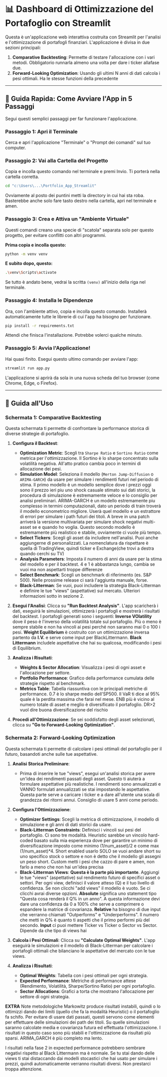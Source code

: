 # 📊 Dashboard di Ottimizzazione del Portafoglio con Streamlit

Questa è un'applicazione web interattiva costruita con Streamlit per l'analisi e l'ottimizzazione di portafogli finanziari. L'applicazione è divisa in due sezioni principali:

1.  **Comparative Backtesting**: Permette di testare l'allocazione con i vari metodi. Obbligatorio runnarla almeno una volta per dare i ticker allafase due.
2.  **Forward-Looking Optimization**: Usando gli ultimi N anni di dati calcola i pesi ottimali. Ha le stesse funzioni della precedente
---

## 🚀 Guida Rapida: Come Avviare l'App in 5 Passaggi

Segui questi semplici passaggi per far funzionare l'applicazione.

### Passaggio 1: Apri il Terminale
Cerca e apri l'applicazione "Terminale" o "Prompt dei comandi" sul tuo computer.

### Passaggio 2: Vai alla Cartella del Progetto
Copia e incolla questo comando nel terminale e premi Invio. Ti porterà nella cartella corretta.

```bash
cd "c:\Users\...\Portfolio_App_Streamlit"          
```
Ovviamente al posto dei puntini metti la directory in cui hai sta roba. Basterebbe anche solo fare tasto destro nella cartella, apri nel terminale e amen.

### Passaggio 3: Crea e Attiva un "Ambiente Virtuale"
Questi comandi creano una specie di "scatola" separata solo per questo progetto, per evitare conflitti con altri programmi.

**Prima copia e incolla questo:**
```bash
python -m venv venv
```
**E subito dopo, questo:**
```bash
.\venv\Scripts\activate
```
Se tutto è andato bene, vedrai la scritta `(venv)` all'inizio della riga nel terminale.

### Passaggio 4: Installa le Dipendenze
Ora, con l'ambiente attivo, copia e incolla questo comando. Installerà automaticamente tutte le librerie di cui l'app ha bisogno per funzionare.

```bash
pip install -r requirements.txt
```
Attendi che finisca l'installazione. Potrebbe volerci qualche minuto.

### Passaggio 5: Avvia l'Applicazione!
Hai quasi finito. Esegui questo ultimo comando per avviare l'app:

```bash
streamlit run app.py
```
L'applicazione si aprirà da sola in una nuova scheda del tuo browser (come Chrome, Edge, o Firefox).

---

## 📝 Guida all'Uso

### Schermata 1: Comparative Backtesting

Questa schermata ti permette di confrontare la performance storica di diverse strategie di portafoglio.

1.  **Configura il Backtest**:
    *   **Optimization Metric**: Scegli tra `Sharpe Ratio` e `Sortino Ratio` come metrica per l'ottimizzazione. Il Sortino è lo sharpe concentrato sulla volatilità negativa. All'atto pratico cambia poco in termini di allocazione dei pesi. 
    *   **Simulation Model**: Seleziona il modello (`Merton Jump-Diffusion` o `ARIMA-GARCH`) da usare per simulare i rendimenti futuri nel periodo di stima. Il primo modello è un modello semplice dove i prezzi oggi sono il prezzo ieri piu uno shock casuale stimato sui dati storici, la procedura di simulazione è estremamente veloce e lo consiglio per analisi preliminari. ARIMA-GARCH è un modello estremamente piu complesso in termini computazionali, dato un periodo di train troverà il modello econometrico migliore. Userà quel modello e un estrattore di errori per simulare i path futuri dei titoli. A breve in una patch arriverà la versione multivariata per simulare shock negativi multi-asset se e quando ho voglia. Questo secondo modello è estremamente più realistico e stabile, ovviamente ci vuole più tempo.
    *   **Select Tickers**: Scegli gli asset da includere nell'analisi. Puoi anche aggiungerne di personalizzati. La nomenclatura da rispettare è quella di TradingView, quindi ticker e Exchange(che trovi a destra quando cerchi su TV)
    *   **Analysis Parameters**: Imposta il numero di anni da usare per la stima del modello e per il backtest. 4 e 1 è abbastanza lungo, cambia se vuoi ma non aspettarti troppe differenze
    *   **Select Benchmark**: Scegli un benchmark di riferimento (es. S&P 500). Nelle prossime release ci sarà l'aggiunta manuale, forse. 
    *   **Black-Litterman**: Se vuoi, puoi includere la strategia Black-Litterman e definire le tue "views" (aspettative) sul mercato. Ulteriori informazioni sotto in sezione 2.

2.  **Esegui l'Analisi**: Clicca su **"Run Backtest Analysis"**. L'app scaricherà i dati, eseguirà le simulazioni, ottimizzerà i portafogli e mostrerà i risultati del backtest.  I portafogli generati sono i seguenti: **Inverse VOlatility** dove il peso è l'inverso della volatilità totale sul portafoglio. Più o meno è sempre stabile e non ha vincoli ai pesi perché non saranno mai 0 o 100 i pesi. **Weight Equilibrium** è costruito con un ottimizzazione inversa partento da **I.V.** e serve come input per BlackLittermann. **Black Littermann** includele aspettative che hai su qualcosa, modificando i pesi di Equilibrium.

3.  **Analizza i Risultati**:
    *   **Weights & Sector Allocation**: Visualizza i pesi di ogni asset e l'allocazione per settore.
    *   **Portfolio Performance**: Grafico della performance cumulata delle strategie rispetto al benchmark.
    *   **Metrics Table**: Tabella riassuntiva con le principali metriche di performance. 0.7 è lo sharpe medio dell'SP500. Il VaR ti dice al 95% quale è la perdita massima che farai nel mese. ENB più è vicino al numero totale di asset e meglio è diversificato il portafoglio. DR>2 vuol dire buona diversificazione del rischio

4.  **Procedi all'Ottimizzazione**: Se sei soddisfatto degli asset selezionati, clicca su **"Go to Forward-Looking Optimization"**.





### Schermata 2: Forward-Looking Optimization

Questa schermata ti permette di calcolare i pesi ottimali del portafoglio per il futuro, basandoti anche sulle tue aspettative.

1.  **Analisi Storica Preliminare**:
    *   Prima di inserire le tue "views", esegui un'analisi storica per avere un'idea dei rendimenti passati degli asset. Questo ti aiuterà a formulare aspettative più realistiche. I rendimenti sono annualizzati e VANNO formulati annualizzati se stai impostando le aspettative. Questa parte serve a caricare i ticker e a dare all'utente una scala di grandezza dei ritorni annui. Consiglio di usare 5 anni come periodo.

2.  **Configura l'Ottimizzazione**:
    *   **Optimizer Settings**: Scegli la metrica di ottimizzazione, il modello di simulazione e gli anni di dati storici da usare.
    *   **Black-Litterman Constraints**: Definisci i vincoli sui pesi del portafoglio. Ci sono tre modalità. Heuristic sarebbe un vincolo hard-coded basato sulla mia esperienza dove per garantire un minimo di diversificazione imposto come minimo (1/num_asset)/2 e come max (1/num_asset)*4. Short enabled usarlo SOLO se vuoi andare short su uno specifico stock o settore e non è detto che il modello gli assegni un peso short. Custom metti i pesi che cazzo di pare e amen, non farlo a meno che non hai un'idea precisa
    *   **Black-Litterman Views**: **Questa è la parte più importante**. Aggiungi le tue "views" (aspettative) sul rendimento futuro di specifici asset o settori. Per ogni view, definisci il valore atteso (Q) e il tuo livello di confidenza. Se non clicchi "add views" il modello è vuoto. Se ci clicchi avrai diverse opzioni.
    **Absolute** significa uno statement tipo "Questa cosa renderà il Q% in un anno". A questa informazione devi dare una confidenza da 0 a 100% che serve a comprimere o espandere la matrice di covarianza. 
    **Relative** ha bisogno di due input che verranno chiamati "Outperforms" e "Underperforms". Il numero che metti in Q% è quanto ti aspetti che il primo performi più del secondo. 
    **Input** ci puoi mettere Ticker vs Ticker o Sector vs Sector. Dipende da che tipo di views hai

3.  **Calcola i Pesi Ottimali**: Clicca su **"Calculate Optimal Weights"**. L'app eseguirà le simulazioni e il modello di Black-Litterman per calcolare i portafogli ottimali che bilanciano le aspettative del mercato con le tue views.

4.  **Analizza i Risultati**:
    *   **Optimal Weights**: Tabella con i pesi ottimali per ogni strategia.
    *   **Expected Performance**: Metriche di performance attese (Rendimento, Volatilità, Sharpe/Sortino Ratio) per ogni portafoglio.
    *   **Sector Allocations**: Grafici a torta che mostrano l'allocazione per settore di ogni strategia.




**EXTRA** Note metodologiche
Markowitz produce risultati instabili, quindi o lo ottimizzi dando dei limiti (quello che fa la modalità Heuristic) o il portafoglio fa schifo. Per evitare di usare dati passati, questi servono come elementi per effettuare delle simulazioni dei path dei titoli. Su quelle simulazioni saranno calcolate media e covarianza futura ed effettuata l'ottimizzazione. I risultati in questo caso sono più stabili e l'ottimizzazione da risultati più sparsi. ARIMA_GARCH è più completo ma lento.

I risultati nella fase 2 in expected performance potrebbero sembrare negativi rispetto al Black Littermann ma è normale. Se tu stai dando delle views ti stai distaccando dai modelli stocastici che hai usato per simulare i prezzi, quindi automaticamente verranno risultati diversi. Non prestarci troppa attenzione. 
